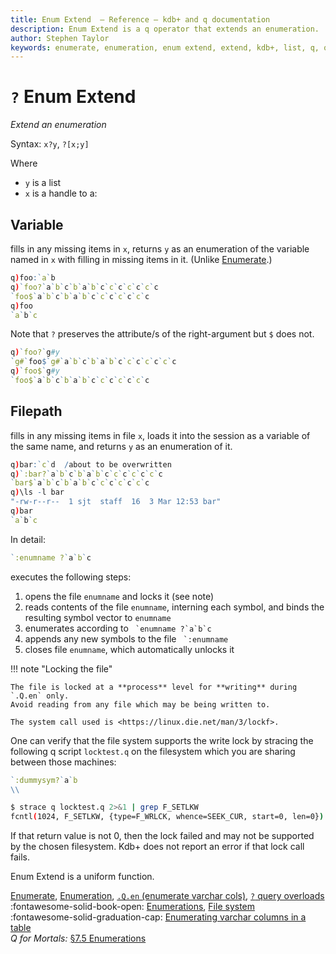 ```yaml
---
title: Enum Extend  – Reference – kdb+ and q documentation
description: Enum Extend is a q operator that extends an enumeration.
author: Stephen Taylor
keywords: enumerate, enumeration, enum extend, extend, kdb+, list, q, query
---
```

# `?` Enum Extend




_Extend an enumeration_

Syntax: `x?y`, `?[x;y]` 

Where 

-   `y` is a list
-   `x` is a handle to a:


## Variable

fills in any missing items in `x`, returns `y` as an enumeration of the variable named in `x` with filling in missing items in it. (Unlike [Enumerate](enumerate.md).)

```q
q)foo:`a`b
q)`foo?`a`b`c`b`a`b`c`c`c`c`c`c`c
`foo$`a`b`c`b`a`b`c`c`c`c`c`c`c
q)foo
`a`b`c
```

Note that `?` preserves the attribute/s of the right-argument but `$` does not.

```q
q)`foo?`g#y
`g#`foo$`g#`a`b`c`b`a`b`c`c`c`c`c`c`c
q)`foo$`g#y
`foo$`a`b`c`b`a`b`c`c`c`c`c`c`c
```


## Filepath

fills in any missing items in file `x`, loads it into the session as a variable of the same name, and returns `y` as an enumeration of it.

```q
q)bar:`c`d  /about to be overwritten
q)`:bar?`a`b`c`b`a`b`c`c`c`c`c`c`c
`bar$`a`b`c`b`a`b`c`c`c`c`c`c`c
q)\ls -l bar
"-rw-r--r--  1 sjt  staff  16  3 Mar 12:53 bar"
q)bar
`a`b`c
```

In detail: 

```q
`:enumname ?`a`b`c
```

executes the following steps:

1.  opens the file `enumname` and locks it (see note)
1.  reads contents of the file `enumname`, interning each symbol, and binds the resulting symbol vector to `enumname`
1.  enumerates according to `` `enumname ?`a`b`c``
1.  appends any new symbols to the file `` `:enumname``
1.  closes file `enumname`, which automatically unlocks it

!!! note "Locking the file"

    The file is locked at a **process** level for **writing** during `.Q.en` only. 
    Avoid reading from any file which may be being written to. 

    The system call used is <https://linux.die.net/man/3/lockf>.

One can verify that the file system supports the write lock by stracing the following q script `locktest.q` on the filesystem which you are sharing between those machines:

```q
`:dummysym?`a`b
\\
```

```bash
$ strace q locktest.q 2>&1 | grep F_SETLKW
fcntl(1024, F_SETLKW, {type=F_WRLCK, whence=SEEK_CUR, start=0, len=0}) = 0
```

If that return value is not 0, then the lock failed and may not be supported by the chosen filesystem.
Kdb+ does not report an error if that lock call fails.


Enum Extend is a uniform function. 

<i class="far fa-hand-point-right"></i> 
[Enumerate](enumerate.md),
[Enumeration](enumeration.md),
[`.Q.en` (enumerate varchar cols)](dotq.md#qen-enumerate-varchar-cols),
[`?` query overloads](overloads.md#query)<br>
:fontawesome-solid-book-open:
[Enumerations](../basics/enumerations.md),
[File system](../basics/files.md)<br>
:fontawesome-solid-graduation-cap:
[Enumerating varchar columns in a table](../kb/splayed-tables.md#enumerating-varchar-columns-in-a-table)<br>
_Q for Mortals:_ [§7.5 Enumerations](/q4m3/7_Transforming_Data/#75-enumerations) 


